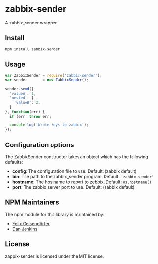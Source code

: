 # zabbix-sender

A zabbix_sender wrapper.

## Install

```
npm install zabbix-sender

```

## Usage

```js
var ZabbixSender = require('zabbix-sender');
var sender       = new ZabbixSender();

sender.send({
  'valueA': 1,
  'nested': {
    'valueB': 2,
  }
}, function(err) {
  if (err) throw err;

  console.log('Wrote keys to zabbix');
});
```

## Configuration options

The ZabbixSender constructor takes an object which has the following defaults:

* **config**: The configuration file to use. Default: (zabbix default)
* **bin**: The path to the zabbix_sender program. Default: `'zabbix_sender'`
* **hostname**: The hostname to report to zebbix. Default: `os.hostname()`
* **port**: The zabbix server port to use. Default: (zabbix default) 

## NPM Maintainers

The npm module for this library is maintained by:

* [Felix Geisendörfer](http://github.com/felixge)
* [Dan Jenkins](http://github.com/danjenkins)

## License

zappix-sender is licensed under the MIT license.
